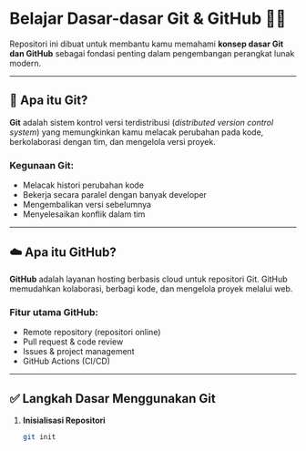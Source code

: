# Belajar Dasar-dasar Git & GitHub 🧑‍💻

Repositori ini dibuat untuk membantu kamu memahami **konsep dasar Git dan GitHub** sebagai fondasi penting dalam pengembangan perangkat lunak modern.

---

## 📌 Apa itu Git?

**Git** adalah sistem kontrol versi terdistribusi (*distributed version control system*) yang memungkinkan kamu melacak perubahan pada kode, berkolaborasi dengan tim, dan mengelola versi proyek.

### Kegunaan Git:
- Melacak histori perubahan kode
- Bekerja secara paralel dengan banyak developer
- Mengembalikan versi sebelumnya
- Menyelesaikan konflik dalam tim

---

## ☁️ Apa itu GitHub?

**GitHub** adalah layanan hosting berbasis cloud untuk repositori Git. GitHub memudahkan kolaborasi, berbagi kode, dan mengelola proyek melalui web.

### Fitur utama GitHub:
- Remote repository (repositori online)
- Pull request & code review
- Issues & project management
- GitHub Actions (CI/CD)

---

## ✅ Langkah Dasar Menggunakan Git

1. **Inisialisasi Repositori**
   ```bash
   git init
